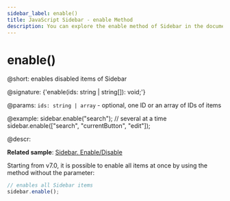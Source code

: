 ```yaml
---
sidebar_label: enable()
title: JavaScript Sidebar - enable Method 
description: You can explore the enable method of Sidebar in the documentation of the DHTMLX JavaScript UI library. Browse developer guides and API reference, try out code examples and live demos, and download a free 30-day evaluation version of DHTMLX Suite 7.
---
```


# enable()

@short: enables disabled items of Sidebar

@signature: {'enable(ids: string | string[]): void;'}

@params:
`ids: string | array` - optional, one ID or an array of IDs of items

@example:
sidebar.enable("search");
// several at a time
sidebar.enable(["search", "currentButton", "edit"]);

@descr:

**Related sample**: [Sidebar. Enable/Disable](https://snippet.dhtmlx.com/ea9fywne)

Starting from v7.0, it is possible to enable all items at once by using the method without the parameter:

~~~js
// enables all Sidebar items
sidebar.enable();
~~~

[comment]: # (@related: sidebar/work_with_sidebar.md#disabling-and-enabling-controls)
